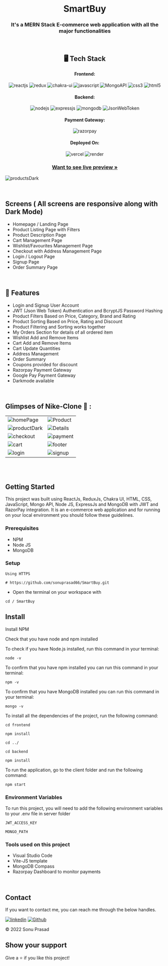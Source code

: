 <h1 align="center">SmartBuy </h1>

<h3 align="center">It's a MERN Stack E-commerce web application with all the major functionalities </h3>

<br />

<h2 align="center">🖥️ Tech Stack</h2>


<h4 align="center">Frontend:</h4>

<p align="center">
  <img src="https://img.shields.io/badge/React-20232A?style=for-the-badge&logo=react&logoColor=61DAFB" alt="reactjs" />
  <img src="https://img.shields.io/badge/Redux-593D88?style=for-the-badge&logo=redux&logoColor=white" alt="redux" />
  <img src="https://img.shields.io/badge/Chakra%20UI-3bc7bd?style=for-the-badge&logo=chakraui&logoColor=white" alt="chakra-ui" />
  <img src="https://img.shields.io/badge/JavaScript-323330?style=for-the-badge&logo=javascript&logoColor=F7DF1E" alt="javascript" />
  <img src="https://img.shields.io/badge/Mongo_API-02303A?style=for-the-badge&logo=react-router&logoColor=white" alt="MongoAPI" />
  <img src="https://img.shields.io/badge/CSS3-1572B6?style=for-the-badge&logo=css3&logoColor=white" alt="css3" />
  <img src="https://img.shields.io/badge/HTML5-E34F26?style=for-the-badge&logo=html5&logoColor=white" alt="html5" />
</p>


<h4 align="center">Backend:</h4>

<p align="center">
  <img src="https://img.shields.io/badge/Node.js-339933?style=for-the-badge&logo=nodedotjs&logoColor=white" alt="nodejs" />
  <img src="https://img.shields.io/badge/Express.js-000000?style=for-the-badge&logo=express&logoColor=white" alt="expressjs" />
  <img src="https://img.shields.io/badge/MongoDB-4EA94B?style=for-the-badge&logo=mongodb&logoColor=white" alt="mongodb" />
  <img src="https://img.shields.io/badge/JWT-000000?style=for-the-badge&logo=JSON%20web%20tokens&logoColor=white" alt="JsonWebToken" />
</p>


<h4 align="center">Payment Gateway:</h4>

<p align="center">
  <img src="https://img.shields.io/badge/Razorpay-02042B?style=for-the-badge&logo=razorpay&logoColor=3395FF" alt="razorpay" />
</p>


<h4 align="center">Deployed On:</h4>

<p align="center">
  <img src="https://img.shields.io/badge/Netlify-00C7B7?style=for-the-badge&logo=netlify&logoColor=white" alt="vercel" />
  <img src="https://img.shields.io/badge/Render-430098?style=for-the-badge&logo=heroku&logoColor=white" alt="render" />
</p>



<h3 align="center"><a href=""><strong>Want to see live preview »</strong></a></h3>

![productsDark](https://github.com/sonuprasad66/SmartBuy/assets/101389401/db94eea6-c121-460d-9221-84e0b257325c)

<br />

## Screens ( All screens are responsive along with Dark Mode)
- Homepage / Landing Page
- Product Listing Page with Filters
- Product Description Page
- Cart Management Page
- Wishlist/Favourites Management Page
- Checkout with Address Management Page
- Login / Logout Page
- Signup Page
- Order Summary Page


<br />


## 🚀 Features
- Login and Signup User Account
- JWT (Json Web Token) Authentication and BcryptJS Password Hashing 
- Product Filters Based on Price, Category, Brand and Rating
- Product Sorting Based on Price, Rating and Discount
- Product Filtering and Sorting works together 
- My Orders Section for details of all ordered item
- Wishlist Add and Remove Items
- Cart Add and Remove Items 
- Cart Update Quantities 
- Address Management
- Order Summary
- Coupons provided for discount
- Razorpay Payment Gateway
- Google Pay Payment Gateway
- Darkmode available

<br />

## Glimpses of Nike-Clone 🙈 :




<table>
  <tr>
    <td><img src="https://github.com/sonuprasad66/SmartBuy/assets/101389401/faf7209d-ea02-4ee3-9961-6029580da734" alt="homePage" /></td>
    <td><img src="https://github.com/sonuprasad66/SmartBuy/assets/101389401/dbecb2a1-6287-4926-8544-6ddb282db744" alt="Product" /></td>
  </tr>
  
  <tr>
    <td><img src="https://github.com/sonuprasad66/SmartBuy/assets/101389401/9c539d6e-351c-467c-b960-a3fd46902295" alt="productDark" /></td>
    <td><img src="https://github.com/sonuprasad66/SmartBuy/assets/101389401/8e62bb30-1397-46b3-8852-a17096fa3cac" alt="Details" /></td>
  </tr>
  
   <tr>
    <td><img src="https://github.com/sonuprasad66/SmartBuy/assets/101389401/13fc2287-2d65-42d9-bbf9-f054c7888814" alt="checkout" /></td>
    <td><img src="https://github.com/sonuprasad66/SmartBuy/assets/101389401/40545da9-849b-41c6-9dd7-39025551c70a" alt="payment" /></td>
  </tr>
  
  <tr>
    <td><img src="https://github.com/sonuprasad66/SmartBuy/assets/101389401/1ab24f58-de6c-46ff-9b37-843d25cf414d" alt="cart" /></td>
     <td><img src="https://github.com/sonuprasad66/SmartBuy/assets/101389401/f0704621-cc61-421b-bac7-daf998c0998a" alt="footer" /></td>
  </tr>
  
  <tr>
    <td><img src="https://github.com/sonuprasad66/SmartBuy/assets/101389401/f1bf4042-38c8-478c-ab54-bf31f378bc19" alt="login" /></td>
    <td><img src="https://github.com/sonuprasad66/SmartBuy/assets/101389401/0d3128e9-4ea8-47e5-a26f-40b33fe9727f" alt="signup" /></td>
  </tr>
</table> 

<br />

<br />


## Getting Started

This project was built using ReactJs, ReduxJs, Chakra UI, HTML, CSS, JavaScript, Mongo API, Node JS, ExpressJs and MongoDB with JWT and RazorPay integration. It is an e-commerce web application and for running on your local environment you should follow these guidelines.


### Prerequisites

- NPM
- Node JS
- MongoDB

### Setup


```
Using HTTPS

# https://github.com/sonuprasad66/SmartBuy.git
```

+ Open the terminal on your workspace with

```
cd / SmartBuy
```


## Install

Install NPM

Check that you have node and npm installed

To check if you have Node.js installed, run this command in your terminal:


```
node -v
```

To confirm that you have npm installed you can run this command in your terminal:


```
npm -v
```

To confirm that you have MongoDB installed you can run this command in your terminal:


```
mongo -v
```


To install all the dependencies of the project, run the following command:


```
cd frontend

npm install

cd ../

cd backend

npm install
```


To run the application, go to the client folder and run the following command:

```
npm start
```

### Environment Variables

To run this project, you will need to add the following environment variables to your .env file in server folder

`JWT_ACCESS_KEY`

`MONGO_PATH`


### Tools used on this project

- Visual Studio Code
- Vite-JS template
- MongoDB Compass
- Razorpay Dashboard to monitor payments

<br />



## Contact

If you want to contact me, you can reach me through the below handles.

 [![linkedin](https://img.shields.io/badge/sonuprasad66-0077B5?style=for-the-badge&logo=linkedin&logoColor=white)](https://www.linkedin.com/in/sonuprasad66/)
[![Github](https://img.shields.io/badge/sonuprasad66-20232A?style=for-the-badge&logo=Github&logoColor=white)](https://github.com/sonuprasad66/)



© 2022 Sonu Prasad



## Show your support

Give a ⭐️ if you like this project!
